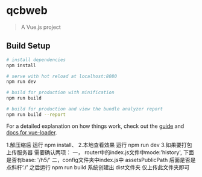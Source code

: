 # qcbweb

> A Vue.js project

## Build Setup

``` bash
# install dependencies
npm install

# serve with hot reload at localhost:8080
npm run dev

# build for production with minification
npm run build

# build for production and view the bundle analyzer report
npm run build --report
```

For a detailed explanation on how things work, check out the [guide](http://vuejs-templates.github.io/webpack/) and [docs for vue-loader](http://vuejs.github.io/vue-loader).


1.解压缩后 运行  npm install、
2.本地查看效果  运行  npm run dev
3.如果要打包上传服务器  需要确认两项：
	一， router中的index.js文件中mode:'history', 下面是否有base: '/h5/'
	二，config文件夹中index.js中 	assetsPublicPath 后面是否是 点斜杆‘./’
	之后运行 npm run build    系统创建出 dist文件夹  仅上传此文件夹即可